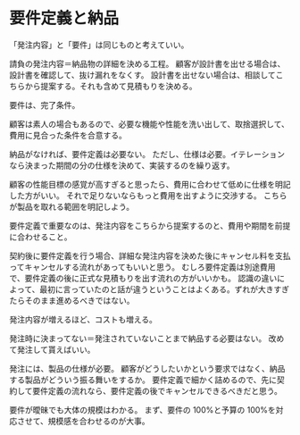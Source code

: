 # 要件定義と納品

「発注内容」と「要件」は同じものと考えていい。

請負の発注内容＝納品物の詳細を決める工程。
顧客が設計書を出せる場合は、設計書を確認して、抜け漏れをなくす。
設計書を出せない場合は、相談してこちらから提案する。それも含めて見積もりを決める。

要件は、完了条件。

顧客は素人の場合もあるので、必要な機能や性能を洗い出して、取捨選択して、費用に見合った条件を合意する。

納品がなければ、要件定義は必要ない。
ただし、仕様は必要。イテレーションなら決まった期間の分の仕様を決めて、実装するのを繰り返す。

顧客の性能目標の感覚が高すぎると思ったら、費用に合わせて低めに仕様を明記した方がいい。
それで足りないならもっと費用を出すように交渉する。
こちらが製品を取れる範囲を明記しよう。

要件定義で重要なのは、発注内容をこちらから提案するのと、費用や期間を前提に合わせること。

契約後に要件定義を行う場合、詳細な発注内容を決めた後にキャンセル料を支払ってキャンセルする流れがあってもいいと思う。
むしろ要件定義は別途費用で、要件定義の後に正式な見積もりを出す流れの方がいいかも。
認識の違いによって、最初に言っていたのと話が違うということはよくある。ずれが大きすぎたらそのまま進めるべきではない。

発注内容が増えるほど、コストも増える。

発注時に決まってない＝発注されていないことまで納品する必要はない。
改めて発注して貰えばいい。

発注には、製品の仕様が必要。
顧客がどうしたいかという要求ではなく、納品する製品がどういう振る舞いをするか。
要件定義で細かく詰めるので、先に契約して要件定義の流れなら、要件定義の後でキャンセルできるべきだと思う。

要件が曖昧でも大体の規模はわかる。
まず、要件の 100%と予算の 100%を対応させて、規模感を合わせるのが大事。
